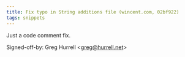 ```yaml
---
title: Fix typo in String additions file (wincent.com, 02bf922)
tags: snippets
---
```


Just a code comment fix.

Signed-off-by: Greg Hurrell &lt;greg@hurrell.net&gt;
